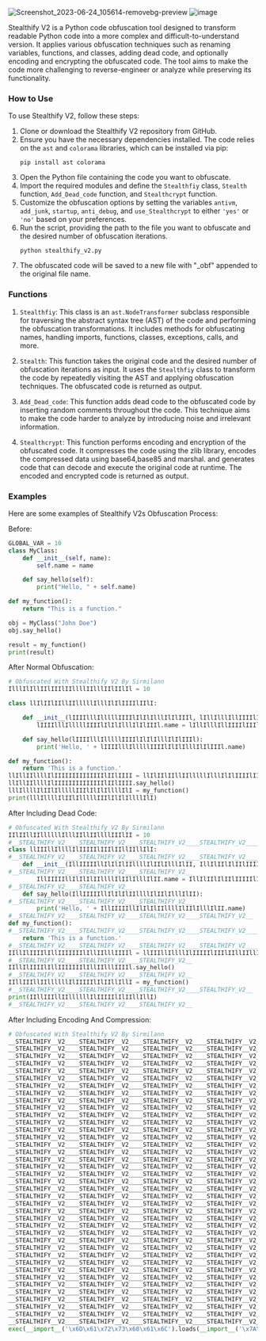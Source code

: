![Screenshot_2023-06-24_105614-removebg-preview](https://github.com/sirmilann/Stealthify-2.0/assets/94076644/43167b70-54a3-4015-a2d7-92ce1328ba5c)
![image](https://user-images.githubusercontent.com/94076644/208468748-e4e44944-f978-4806-980d-601202be9afa.png)

Stealthify V2 is a Python code obfuscation tool designed to transform readable Python code into a more complex and difficult-to-understand version. It applies various obfuscation techniques such as renaming variables, functions, and classes, adding dead code, and optionally encoding and encrypting the obfuscated code. The tool aims to make the code more challenging to reverse-engineer or analyze while preserving its functionality.

### How to Use

To use Stealthify V2, follow these steps:

1. Clone or download the Stealthify V2 repository from GitHub.
2. Ensure you have the necessary dependencies installed. The code relies on the `ast` and `colorama` libraries, which can be installed via pip:
   ```
   pip install ast colorama
   ```
3. Open the Python file containing the code you want to obfuscate.
4. Import the required modules and define the `Stealthfiy` class, `Stealth` function, `Add_Dead_code` function, and `Stealthcrypt` function.
5. Customize the obfuscation options by setting the variables `antivm`, `add_junk`, `startup`, `anti_debug`, and `use_Stealthcrypt` to either `'yes'` or `'no'` based on your preferences.
6. Run the script, providing the path to the file you want to obfuscate and the desired number of obfuscation iterations.
   ```
   python stealthify_v2.py
   ```
7. The obfuscated code will be saved to a new file with "_obf" appended to the original file name.

### Functions

1. `Stealthfiy`: This class is an `ast.NodeTransformer` subclass responsible for traversing the abstract syntax tree (AST) of the code and performing the obfuscation transformations.
It includes methods for obfuscating names, handling imports, functions, classes, exceptions, calls, and more.

3. `Stealth`: This function takes the original code and the desired number of obfuscation iterations as input. It uses the `Stealthfiy` class to transform the code by repeatedly visiting the AST and applying obfuscation techniques. The obfuscated code is returned as output.

4. `Add_Dead_code`: This function adds dead code to the obfuscated code by inserting random comments throughout the code. This technique aims to make the code harder to analyze by introducing noise and irrelevant information.

5. `Stealthcrypt`: This function performs encoding and encryption of the obfuscated code. It compresses the code using the zlib library, encodes the compressed data using base64,base85 and marshal. and generates code that can decode and execute the original code at runtime. The encoded and encrypted code is returned as output.

### Examples

Here are some examples of Stealthify V2s Obfuscation Process:

Before:
```python
GLOBAL_VAR = 10
class MyClass:
    def __init__(self, name):
        self.name = name

    def say_hello(self):
        print("Hello, " + self.name)

def my_function():
    return "This is a function."

obj = MyClass("John Doe")
obj.say_hello()

result = my_function()
print(result)
```
After Normal Obfuscation:
```python
# Obfuscated With Stealthify V2 By Sirmilann
IlllIlIllIIlIIIlIIllllIIlllIIlIIlIl = 10

class llIlIIlIIllIIlllllIlllIlIlIIIIlIIlI:

    def __init__(lIIIIlllIlllllIIIIlIlIlIlllIlIlIIIl, lIllIlllIllIIIIlIIIllIIIIIlIIllIIlI):
        lIIIIlllIlllllIIIIlIlIlIlllIlIlIIIl.name = lIllIlllIllIIIIlIIIllIIIIIlIIllIIlI

    def say_hello(lIIIIlllIlllllIIIIlIlIlIlllIlIlIIIl):
        print('Hello, ' + lIIIIlllIlllllIIIIlIlIlIlllIlIlIIIl.name)

def my_function():
    return 'This is a function.'
llIllIIllllIlIIIIIIIIIIIIIIlIIlIIII = llIlIIlIIllIIlllllIlllIlIlIIIIlIIlI('John Doe')
llIllIIllllIlIIIIIIIIIIIIIIlIIlIIII.say_hello()
lllIllllIlIIlIlllllIIIlIlIlIllllIlI = my_function()
print(lllIllllIlIIlIlllllIIIlIlIlIllllIlI)
```
After Including Dead Code:
```python
# Obfuscated With Stealthify V2 By Sirmilann
IIlIIllIIllllllIlllIIllIIllllIIIlII = 10
#__STEALTHIFY_V2____STEALTHIFY_V2____STEALTHIFY_V2____STEALTHIFY_V2____STEALTHIFY_V2__
class llIIIllIllllIlIIIIIlIIIlIIllIIllIlI:
#__STEALTHIFY_V2____STEALTHIFY_V2____STEALTHIFY_V2____STEALTHIFY_V2____STEALTHIFY_V2__
    def __init__(IllIIIIIllIlIlIlIIllllIlIIlIlllIlII, IllIlIIlIlIIlIIIIIlIIIIIlIlIlIIIIll):
#__STEALTHIFY_V2____STEALTHIFY_V2____STEALTHIFY_V2__
        IllIIIIIllIlIlIlIIllllIlIIlIlllIlII.name = IllIlIIlIlIIlIIIIIlIIIIIlIlIlIIIIll
#__STEALTHIFY_V2____STEALTHIFY_V2__
    def say_hello(IllIIIIIllIlIlIlIIllllIlIIlIlllIlII):
#__STEALTHIFY_V2____STEALTHIFY_V2____STEALTHIFY_V2__
        print('Hello, ' + IllIIIIIllIlIlIlIIllllIlIIlIlllIlII.name)
#__STEALTHIFY_V2____STEALTHIFY_V2____STEALTHIFY_V2____STEALTHIFY_V2__
def my_function():
#__STEALTHIFY_V2____STEALTHIFY_V2____STEALTHIFY_V2____STEALTHIFY_V2____STEALTHIFY_V2__
    return 'This is a function.'
#__STEALTHIFY_V2____STEALTHIFY_V2____STEALTHIFY_V2____STEALTHIFY_V2____STEALTHIFY_V2__
IIllIlIIIIlIllIIIIIIIlIllIIlllIIIIl = llIIIllIllllIlIIIIIlIIIlIIllIIllIlI('John Doe')
#__STEALTHIFY_V2____STEALTHIFY_V2____STEALTHIFY_V2__
IIllIlIIIIlIllIIIIIIIlIllIIlllIIIIl.say_hello()
#__STEALTHIFY_V2____STEALTHIFY_V2____STEALTHIFY_V2__
IIllIIIllIIllllllIlIIIIIlIlIIllIllI = my_function()
#__STEALTHIFY_V2____STEALTHIFY_V2____STEALTHIFY_V2____STEALTHIFY_V2__
print(IIllIIIllIIllllllIlIIIIIlIlIIllIllI)
#__STEALTHIFY_V2____STEALTHIFY_V2____STEALTHIFY_V2__
```
After Including Encoding And Compression:
```python
# Obfuscated With Stealthify V2 By Sirmilann
__STEALTHIFY__V2____STEALTHIFY__V2____STEALTHIFY__V2____STEALTHIFY__V2____STEALTHIFY__V2____STEALTHIFY__V2____STEALTHIFY__V2____STEALTHIFY__V2____STEALTHIFY__V2____STEALTHIFY__V2____STEALTHIFY__V2____STEALTHIFY__V2____STEALTHIFY__V2____STEALTHIFY__V2____STEALTHIFY__V2__ = ""
__STEALTHIFY__V2____STEALTHIFY__V2____STEALTHIFY__V2____STEALTHIFY__V2____STEALTHIFY__V2____STEALTHIFY__V2____STEALTHIFY__V2____STEALTHIFY__V2____STEALTHIFY__V2____STEALTHIFY__V2____STEALTHIFY__V2____STEALTHIFY__V2____STEALTHIFY__V2____STEALTHIFY__V2____STEALTHIFY__V2__ += "YyR8JD15JC"
__STEALTHIFY__V2____STEALTHIFY__V2____STEALTHIFY__V2____STEALTHIFY__V2____STEALTHIFY__V2____STEALTHIFY__V2____STEALTHIFY__V2____STEALTHIFY__V2____STEALTHIFY__V2____STEALTHIFY__V2____STEALTHIFY__V2____STEALTHIFY__V2____STEALTHIFY__V2____STEALTHIFY__V2____STEALTHIFY__V2__ += "1ANDVIXm5Z"
__STEALTHIFY__V2____STEALTHIFY__V2____STEALTHIFY__V2____STEALTHIFY__V2____STEALTHIFY__V2____STEALTHIFY__V2____STEALTHIFY__V2____STEALTHIFY__V2____STEALTHIFY__V2____STEALTHIFY__V2____STEALTHIFY__V2____STEALTHIFY__V2____STEALTHIFY__V2____STEALTHIFY__V2____STEALTHIFY__V2__ += "NnRfYGcpOT"
__STEALTHIFY__V2____STEALTHIFY__V2____STEALTHIFY__V2____STEALTHIFY__V2____STEALTHIFY__V2____STEALTHIFY__V2____STEALTHIFY__V2____STEALTHIFY__V2____STEALTHIFY__V2____STEALTHIFY__V2____STEALTHIFY__V2____STEALTHIFY__V2____STEALTHIFY__V2____STEALTHIFY__V2____STEALTHIFY__V2__ += "dtQT0zdCVP"
__STEALTHIFY__V2____STEALTHIFY__V2____STEALTHIFY__V2____STEALTHIFY__V2____STEALTHIFY__V2____STEALTHIFY__V2____STEALTHIFY__V2____STEALTHIFY__V2____STEALTHIFY__V2____STEALTHIFY__V2____STEALTHIFY__V2____STEALTHIFY__V2____STEALTHIFY__V2____STEALTHIFY__V2____STEALTHIFY__V2__ += "Tm1GU2BhI0"
__STEALTHIFY__V2____STEALTHIFY__V2____STEALTHIFY__V2____STEALTHIFY__V2____STEALTHIFY__V2____STEALTHIFY__V2____STEALTHIFY__V2____STEALTHIFY__V2____STEALTHIFY__V2____STEALTHIFY__V2____STEALTHIFY__V2____STEALTHIFY__V2____STEALTHIFY__V2____STEALTHIFY__V2____STEALTHIFY__V2__ += "I7O3AtPHpo"
__STEALTHIFY__V2____STEALTHIFY__V2____STEALTHIFY__V2____STEALTHIFY__V2____STEALTHIFY__V2____STEALTHIFY__V2____STEALTHIFY__V2____STEALTHIFY__V2____STEALTHIFY__V2____STEALTHIFY__V2____STEALTHIFY__V2____STEALTHIFY__V2____STEALTHIFY__V2____STEALTHIFY__V2____STEALTHIFY__V2__ += "JTgkXnhhWE"
__STEALTHIFY__V2____STEALTHIFY__V2____STEALTHIFY__V2____STEALTHIFY__V2____STEALTHIFY__V2____STEALTHIFY__V2____STEALTHIFY__V2____STEALTHIFY__V2____STEALTHIFY__V2____STEALTHIFY__V2____STEALTHIFY__V2____STEALTHIFY__V2____STEALTHIFY__V2____STEALTHIFY__V2____STEALTHIFY__V2__ += "c/cUBPXnk4"
__STEALTHIFY__V2____STEALTHIFY__V2____STEALTHIFY__V2____STEALTHIFY__V2____STEALTHIFY__V2____STEALTHIFY__V2____STEALTHIFY__V2____STEALTHIFY__V2____STEALTHIFY__V2____STEALTHIFY__V2____STEALTHIFY__V2____STEALTHIFY__V2____STEALTHIFY__V2____STEALTHIFY__V2____STEALTHIFY__V2__ += "Vkx0b2F1Q0"
__STEALTHIFY__V2____STEALTHIFY__V2____STEALTHIFY__V2____STEALTHIFY__V2____STEALTHIFY__V2____STEALTHIFY__V2____STEALTHIFY__V2____STEALTHIFY__V2____STEALTHIFY__V2____STEALTHIFY__V2____STEALTHIFY__V2____STEALTHIFY__V2____STEALTHIFY__V2____STEALTHIFY__V2____STEALTHIFY__V2__ += "I+QzEtR0dG"
__STEALTHIFY__V2____STEALTHIFY__V2____STEALTHIFY__V2____STEALTHIFY__V2____STEALTHIFY__V2____STEALTHIFY__V2____STEALTHIFY__V2____STEALTHIFY__V2____STEALTHIFY__V2____STEALTHIFY__V2____STEALTHIFY__V2____STEALTHIFY__V2____STEALTHIFY__V2____STEALTHIFY__V2____STEALTHIFY__V2__ += "cnp3UFohUD"
__STEALTHIFY__V2____STEALTHIFY__V2____STEALTHIFY__V2____STEALTHIFY__V2____STEALTHIFY__V2____STEALTHIFY__V2____STEALTHIFY__V2____STEALTHIFY__V2____STEALTHIFY__V2____STEALTHIFY__V2____STEALTHIFY__V2____STEALTHIFY__V2____STEALTHIFY__V2____STEALTHIFY__V2____STEALTHIFY__V2__ += "YwLXJOJFR9"
__STEALTHIFY__V2____STEALTHIFY__V2____STEALTHIFY__V2____STEALTHIFY__V2____STEALTHIFY__V2____STEALTHIFY__V2____STEALTHIFY__V2____STEALTHIFY__V2____STEALTHIFY__V2____STEALTHIFY__V2____STEALTHIFY__V2____STEALTHIFY__V2____STEALTHIFY__V2____STEALTHIFY__V2____STEALTHIFY__V2__ += "cFk8TXdoZn"
__STEALTHIFY__V2____STEALTHIFY__V2____STEALTHIFY__V2____STEALTHIFY__V2____STEALTHIFY__V2____STEALTHIFY__V2____STEALTHIFY__V2____STEALTHIFY__V2____STEALTHIFY__V2____STEALTHIFY__V2____STEALTHIFY__V2____STEALTHIFY__V2____STEALTHIFY__V2____STEALTHIFY__V2____STEALTHIFY__V2__ += "lTUHlKckJq"
__STEALTHIFY__V2____STEALTHIFY__V2____STEALTHIFY__V2____STEALTHIFY__V2____STEALTHIFY__V2____STEALTHIFY__V2____STEALTHIFY__V2____STEALTHIFY__V2____STEALTHIFY__V2____STEALTHIFY__V2____STEALTHIFY__V2____STEALTHIFY__V2____STEALTHIFY__V2____STEALTHIFY__V2____STEALTHIFY__V2__ += "X0xMbjhwfH"
__STEALTHIFY__V2____STEALTHIFY__V2____STEALTHIFY__V2____STEALTHIFY__V2____STEALTHIFY__V2____STEALTHIFY__V2____STEALTHIFY__V2____STEALTHIFY__V2____STEALTHIFY__V2____STEALTHIFY__V2____STEALTHIFY__V2____STEALTHIFY__V2____STEALTHIFY__V2____STEALTHIFY__V2____STEALTHIFY__V2__ += "FOV0M9d2Bn"
__STEALTHIFY__V2____STEALTHIFY__V2____STEALTHIFY__V2____STEALTHIFY__V2____STEALTHIFY__V2____STEALTHIFY__V2____STEALTHIFY__V2____STEALTHIFY__V2____STEALTHIFY__V2____STEALTHIFY__V2____STEALTHIFY__V2____STEALTHIFY__V2____STEALTHIFY__V2____STEALTHIFY__V2____STEALTHIFY__V2__ += "cjt2aHpubz"
__STEALTHIFY__V2____STEALTHIFY__V2____STEALTHIFY__V2____STEALTHIFY__V2____STEALTHIFY__V2____STEALTHIFY__V2____STEALTHIFY__V2____STEALTHIFY__V2____STEALTHIFY__V2____STEALTHIFY__V2____STEALTHIFY__V2____STEALTHIFY__V2____STEALTHIFY__V2____STEALTHIFY__V2____STEALTHIFY__V2__ += "R4cGtvUVdX"
__STEALTHIFY__V2____STEALTHIFY__V2____STEALTHIFY__V2____STEALTHIFY__V2____STEALTHIFY__V2____STEALTHIFY__V2____STEALTHIFY__V2____STEALTHIFY__V2____STEALTHIFY__V2____STEALTHIFY__V2____STEALTHIFY__V2____STEALTHIFY__V2____STEALTHIFY__V2____STEALTHIFY__V2____STEALTHIFY__V2__ += "cUk4b3JlKW"
__STEALTHIFY__V2____STEALTHIFY__V2____STEALTHIFY__V2____STEALTHIFY__V2____STEALTHIFY__V2____STEALTHIFY__V2____STEALTHIFY__V2____STEALTHIFY__V2____STEALTHIFY__V2____STEALTHIFY__V2____STEALTHIFY__V2____STEALTHIFY__V2____STEALTHIFY__V2____STEALTHIFY__V2____STEALTHIFY__V2__ += "luWEdBSndF"
__STEALTHIFY__V2____STEALTHIFY__V2____STEALTHIFY__V2____STEALTHIFY__V2____STEALTHIFY__V2____STEALTHIFY__V2____STEALTHIFY__V2____STEALTHIFY__V2____STEALTHIFY__V2____STEALTHIFY__V2____STEALTHIFY__V2____STEALTHIFY__V2____STEALTHIFY__V2____STEALTHIFY__V2____STEALTHIFY__V2__ += "eXJoKyVMQS"
__STEALTHIFY__V2____STEALTHIFY__V2____STEALTHIFY__V2____STEALTHIFY__V2____STEALTHIFY__V2____STEALTHIFY__V2____STEALTHIFY__V2____STEALTHIFY__V2____STEALTHIFY__V2____STEALTHIFY__V2____STEALTHIFY__V2____STEALTHIFY__V2____STEALTHIFY__V2____STEALTHIFY__V2____STEALTHIFY__V2__ += "tgPCVfNGU5"
__STEALTHIFY__V2____STEALTHIFY__V2____STEALTHIFY__V2____STEALTHIFY__V2____STEALTHIFY__V2____STEALTHIFY__V2____STEALTHIFY__V2____STEALTHIFY__V2____STEALTHIFY__V2____STEALTHIFY__V2____STEALTHIFY__V2____STEALTHIFY__V2____STEALTHIFY__V2____STEALTHIFY__V2____STEALTHIFY__V2__ += "R358Zmg9eX"
__STEALTHIFY__V2____STEALTHIFY__V2____STEALTHIFY__V2____STEALTHIFY__V2____STEALTHIFY__V2____STEALTHIFY__V2____STEALTHIFY__V2____STEALTHIFY__V2____STEALTHIFY__V2____STEALTHIFY__V2____STEALTHIFY__V2____STEALTHIFY__V2____STEALTHIFY__V2____STEALTHIFY__V2____STEALTHIFY__V2__ += "tKeVBYKVU8"
__STEALTHIFY__V2____STEALTHIFY__V2____STEALTHIFY__V2____STEALTHIFY__V2____STEALTHIFY__V2____STEALTHIFY__V2____STEALTHIFY__V2____STEALTHIFY__V2____STEALTHIFY__V2____STEALTHIFY__V2____STEALTHIFY__V2____STEALTHIFY__V2____STEALTHIFY__V2____STEALTHIFY__V2____STEALTHIFY__V2__ += "WG8oQ0QqJE"
__STEALTHIFY__V2____STEALTHIFY__V2____STEALTHIFY__V2____STEALTHIFY__V2____STEALTHIFY__V2____STEALTHIFY__V2____STEALTHIFY__V2____STEALTHIFY__V2____STEALTHIFY__V2____STEALTHIFY__V2____STEALTHIFY__V2____STEALTHIFY__V2____STEALTHIFY__V2____STEALTHIFY__V2____STEALTHIFY__V2__ += "8jO3laRSg7"
__STEALTHIFY__V2____STEALTHIFY__V2____STEALTHIFY__V2____STEALTHIFY__V2____STEALTHIFY__V2____STEALTHIFY__V2____STEALTHIFY__V2____STEALTHIFY__V2____STEALTHIFY__V2____STEALTHIFY__V2____STEALTHIFY__V2____STEALTHIFY__V2____STEALTHIFY__V2____STEALTHIFY__V2____STEALTHIFY__V2__ += "WnIxSWoyM2"
__STEALTHIFY__V2____STEALTHIFY__V2____STEALTHIFY__V2____STEALTHIFY__V2____STEALTHIFY__V2____STEALTHIFY__V2____STEALTHIFY__V2____STEALTHIFY__V2____STEALTHIFY__V2____STEALTHIFY__V2____STEALTHIFY__V2____STEALTHIFY__V2____STEALTHIFY__V2____STEALTHIFY__V2____STEALTHIFY__V2__ += "BEa00+KS0t"
__STEALTHIFY__V2____STEALTHIFY__V2____STEALTHIFY__V2____STEALTHIFY__V2____STEALTHIFY__V2____STEALTHIFY__V2____STEALTHIFY__V2____STEALTHIFY__V2____STEALTHIFY__V2____STEALTHIFY__V2____STEALTHIFY__V2____STEALTHIFY__V2____STEALTHIFY__V2____STEALTHIFY__V2____STEALTHIFY__V2__ += "TSl2NUhMRi"
__STEALTHIFY__V2____STEALTHIFY__V2____STEALTHIFY__V2____STEALTHIFY__V2____STEALTHIFY__V2____STEALTHIFY__V2____STEALTHIFY__V2____STEALTHIFY__V2____STEALTHIFY__V2____STEALTHIFY__V2____STEALTHIFY__V2____STEALTHIFY__V2____STEALTHIFY__V2____STEALTHIFY__V2____STEALTHIFY__V2__ += "owMTZCVURQ"
__STEALTHIFY__V2____STEALTHIFY__V2____STEALTHIFY__V2____STEALTHIFY__V2____STEALTHIFY__V2____STEALTHIFY__V2____STEALTHIFY__V2____STEALTHIFY__V2____STEALTHIFY__V2____STEALTHIFY__V2____STEALTHIFY__V2____STEALTHIFY__V2____STEALTHIFY__V2____STEALTHIFY__V2____STEALTHIFY__V2__ += "PDItRkR0ZD"
__STEALTHIFY__V2____STEALTHIFY__V2____STEALTHIFY__V2____STEALTHIFY__V2____STEALTHIFY__V2____STEALTHIFY__V2____STEALTHIFY__V2____STEALTHIFY__V2____STEALTHIFY__V2____STEALTHIFY__V2____STEALTHIFY__V2____STEALTHIFY__V2____STEALTHIFY__V2____STEALTHIFY__V2____STEALTHIFY__V2__ += "JRYmRxJT93"
__STEALTHIFY__V2____STEALTHIFY__V2____STEALTHIFY__V2____STEALTHIFY__V2____STEALTHIFY__V2____STEALTHIFY__V2____STEALTHIFY__V2____STEALTHIFY__V2____STEALTHIFY__V2____STEALTHIFY__V2____STEALTHIFY__V2____STEALTHIFY__V2____STEALTHIFY__V2____STEALTHIFY__V2____STEALTHIFY__V2__ += "Ynt+MzsqRm"
__STEALTHIFY__V2____STEALTHIFY__V2____STEALTHIFY__V2____STEALTHIFY__V2____STEALTHIFY__V2____STEALTHIFY__V2____STEALTHIFY__V2____STEALTHIFY__V2____STEALTHIFY__V2____STEALTHIFY__V2____STEALTHIFY__V2____STEALTHIFY__V2____STEALTHIFY__V2____STEALTHIFY__V2____STEALTHIFY__V2__ += "lGIyEmPEZS"
__STEALTHIFY__V2____STEALTHIFY__V2____STEALTHIFY__V2____STEALTHIFY__V2____STEALTHIFY__V2____STEALTHIFY__V2____STEALTHIFY__V2____STEALTHIFY__V2____STEALTHIFY__V2____STEALTHIFY__V2____STEALTHIFY__V2____STEALTHIFY__V2____STEALTHIFY__V2____STEALTHIFY__V2____STEALTHIFY__V2__ += "IzMzOVpTfV"
__STEALTHIFY__V2____STEALTHIFY__V2____STEALTHIFY__V2____STEALTHIFY__V2____STEALTHIFY__V2____STEALTHIFY__V2____STEALTHIFY__V2____STEALTHIFY__V2____STEALTHIFY__V2____STEALTHIFY__V2____STEALTHIFY__V2____STEALTHIFY__V2____STEALTHIFY__V2____STEALTHIFY__V2____STEALTHIFY__V2__ += "BAclApWi1A"
__STEALTHIFY__V2____STEALTHIFY__V2____STEALTHIFY__V2____STEALTHIFY__V2____STEALTHIFY__V2____STEALTHIFY__V2____STEALTHIFY__V2____STEALTHIFY__V2____STEALTHIFY__V2____STEALTHIFY__V2____STEALTHIFY__V2____STEALTHIFY__V2____STEALTHIFY__V2____STEALTHIFY__V2____STEALTHIFY__V2__ += "dVFtdXptNF"
__STEALTHIFY__V2____STEALTHIFY__V2____STEALTHIFY__V2____STEALTHIFY__V2____STEALTHIFY__V2____STEALTHIFY__V2____STEALTHIFY__V2____STEALTHIFY__V2____STEALTHIFY__V2____STEALTHIFY__V2____STEALTHIFY__V2____STEALTHIFY__V2____STEALTHIFY__V2____STEALTHIFY__V2____STEALTHIFY__V2__ += "cxNm19SzNG"
exec(__import__('\x6D\x61\x72\x73\x68\x61\x6C').loads(__import__('\x7A\x6C\x69\x62').decompress(__import__('\x62\x61\x73\x65\x36\x34').b85decode(__import__('\x62\x61\x73\x65\x36\x34').b64decode(__STEALTHIFY__V2____STEALTHIFY__V2____STEALTHIFY__V2____STEALTHIFY__V2____STEALTHIFY__V2____STEALTHIFY__V2____STEALTHIFY__V2____STEALTHIFY__V2____STEALTHIFY__V2____STEALTHIFY__V2____STEALTHIFY__V2____STEALTHIFY__V2____STEALTHIFY__V2____STEALTHIFY__V2____STEALTHIFY__V2__.encode()).decode()))))
```

